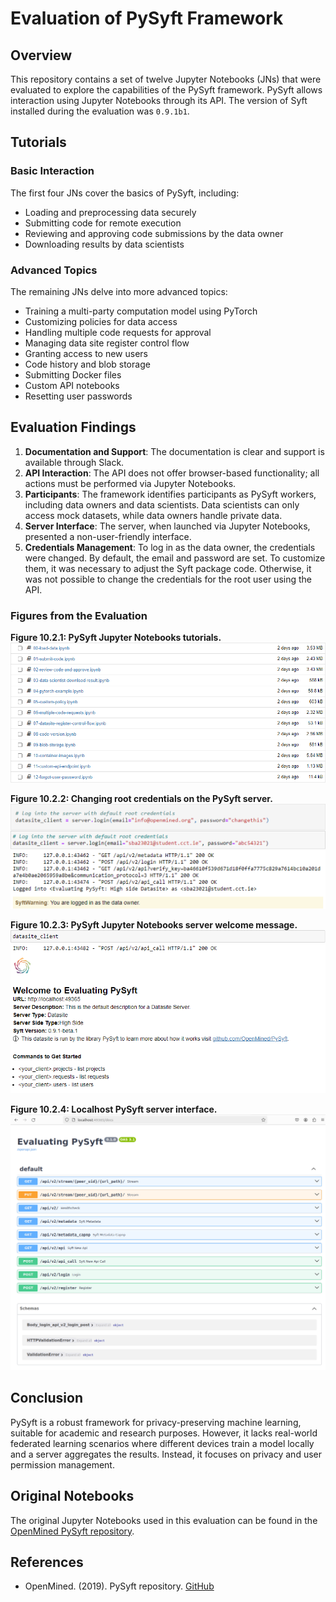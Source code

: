 # Evaluation of PySyft Framework

## Overview

This repository contains a set of twelve Jupyter Notebooks (JNs) that were evaluated to explore the capabilities of the PySyft framework. PySyft allows interaction using Jupyter Notebooks through its API. The version of Syft installed during the evaluation was `0.9.1b1`.

## Tutorials

### Basic Interaction

The first four JNs cover the basics of PySyft, including:
- Loading and preprocessing data securely
- Submitting code for remote execution
- Reviewing and approving code submissions by the data owner
- Downloading results by data scientists

### Advanced Topics

The remaining JNs delve into more advanced topics:
- Training a multi-party computation model using PyTorch
- Customizing policies for data access
- Handling multiple code requests for approval
- Managing data site register control flow
- Granting access to new users
- Code history and blob storage
- Submitting Docker files
- Custom API notebooks
- Resetting user passwords

## Evaluation Findings

1. **Documentation and Support**: The documentation is clear and support is available through Slack.
2. **API Interaction**: The API does not offer browser-based functionality; all actions must be performed via Jupyter Notebooks.
3. **Participants**: The framework identifies participants as PySyft workers, including data owners and data scientists. Data scientists can only access mock datasets, while data owners handle private data.
4. **Server Interface**: The server, when launched via Jupyter Notebooks, presented a non-user-friendly interface.
5. **Credentials Management**: To log in as the data owner, the credentials were changed. By default, the email and password are set. To customize them, it was necessary to adjust the Syft package code. Otherwise, it was not possible to change the credentials for the root user using the API.

### Figures from the Evaluation

**Figure 10.2.1: PySyft Jupyter Notebooks tutorials.**
![Figure 10.2.1](../../FiguresAndTables/Figure%2010.2.1.%20Evaluating%20Syft%20Jupyter%20Notebooks%20tutorials.png)

**Figure 10.2.2: Changing root credentials on the PySyft server.**
![Figure 10.2.2](../../FiguresAndTables/Figure%2010.2.2.%20Changing%20root%20credentials%20Syft%20server.png)

**Figure 10.2.3: PySyft Jupyter Notebooks server welcome message.**
![Figure 10.2.3](../../FiguresAndTables/Figure%2010.2.3.%20PySyft%20JN%20server%20welcome%20message.png)

**Figure 10.2.4: Localhost PySyft server interface.**
![Figure 10.2.4](../../FiguresAndTables/Figure%2010.2.4.%20Local%20host%20PySyft%20server.png)

## Conclusion

PySyft is a robust framework for privacy-preserving machine learning, suitable for academic and research purposes. However, it lacks real-world federated learning scenarios where different devices train a model locally and a server aggregates the results. Instead, it focuses on privacy and user permission management.

## Original Notebooks

The original Jupyter Notebooks used in this evaluation can be found in the [OpenMined PySyft repository](https://github.com/OpenMined/PySyft/tree/dev/notebooks/api/0.8).

## References

- OpenMined. (2019). PySyft repository. [GitHub](https://github.com/OpenMined/PySyft/tree/dev/notebooks/api/0.8)


